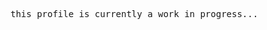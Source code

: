 <pre>this profile is currently a work in progress...</pre>

<!---
meikalei/meikalei is a ✨ special ✨ repository because its `README.md` (this file) appears on your GitHub profile.
You can click the Preview link to take a look at your changes.
--->
